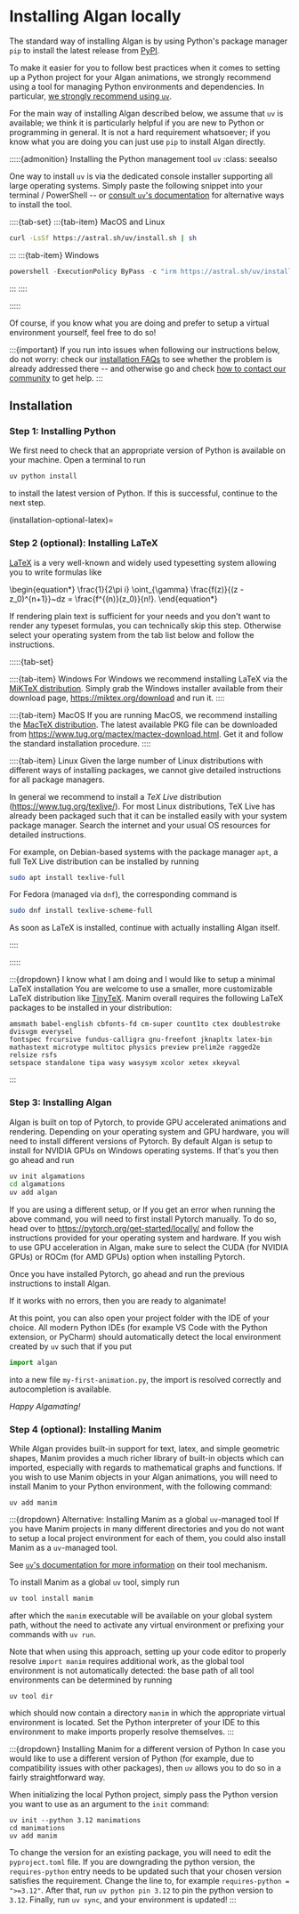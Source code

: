# Installing Algan locally

The standard way of installing Algan is by using
Python's package manager `pip` to install the latest
release from [PyPI](https://pypi.org/project/algan/).

To make it easier for you to follow best practices when it
comes to setting up a Python project for your Algan animations,
we strongly recommend using a tool for managing Python environments
and dependencies. In particular,
[we strongly recommend using `uv`](https://docs.astral.sh/uv/#getting-started).

For the main way of installing Algan described below, we assume
that `uv` is available; we think it is particularly helpful if you are
new to Python or programming in general. It is not a hard requirement
whatsoever; if you know what you are doing you can just use `pip` to
install Algan directly.

:::::{admonition} Installing the Python management tool `uv`
:class: seealso

One way to install `uv` is via the dedicated console installer supporting
all large operating systems. Simply paste the following snippet into
your terminal / PowerShell -- or
[consult `uv`'s documentation](https://docs.astral.sh/uv/#getting-started)
for alternative ways to install the tool.

::::{tab-set}
:::{tab-item} MacOS and Linux
```bash
curl -LsSf https://astral.sh/uv/install.sh | sh
```
:::
:::{tab-item} Windows
```powershell
powershell -ExecutionPolicy ByPass -c "irm https://astral.sh/uv/install.ps1 | iex"
```
:::
::::

:::::

Of course, if you know what you are doing and prefer to setup a virtual
environment yourself, feel free to do so!

:::{important}
If you run into issues when following our instructions below, do
not worry: check our [installation FAQs](<project:/faq/installation.md>) to
see whether the problem is already addressed there -- and otherwise go and
check [how to contact our community](<project:/faq/help.md>) to get help.
:::


## Installation

### Step 1: Installing Python

We first need to check that an appropriate version of Python is available
on your machine. Open a terminal to run
```bash
uv python install
```
to install the latest version of Python. If this is successful, continue
to the next step.

(installation-optional-latex)=
### Step 2 (optional): Installing LaTeX

[LaTeX](https://en.wikibooks.org/wiki/LaTeX/Mathematics) is a very well-known
and widely used typesetting system allowing you to write formulas like

\begin{equation*}
\frac{1}{2\pi i} \oint_{\gamma} \frac{f(z)}{(z - z_0)^{n+1}}~dz
= \frac{f^{(n)}(z_0)}{n!}.
\end{equation*}

If rendering plain text is sufficient for your needs and you don't want
to render any typeset formulas, you can technically skip this step. Otherwise
select your operating system from the tab list below and follow the instructions.

:::::{tab-set}

::::{tab-item} Windows
For Windows we recommend installing LaTeX via the
[MiKTeX distribution](https://miktex.org). Simply grab
the Windows installer available from their download page,
<https://miktex.org/download> and run it.
::::

::::{tab-item} MacOS
If you are running MacOS, we recommend installing the
[MacTeX distribution](https://www.tug.org/mactex/). The latest
available PKG file can be downloaded from
<https://www.tug.org/mactex/mactex-download.html>.
Get it and follow the standard installation procedure.
::::

::::{tab-item} Linux
Given the large number of Linux distributions with different ways
of installing packages, we cannot give detailed instructions for
all package managers.

In general we recommend to install a *TeX Live* distribution
(<https://www.tug.org/texlive/>). For most Linux distributions,
TeX Live has already been packaged such that it can be installed
easily with your system package manager. Search the internet and
your usual OS resources for detailed instructions.

For example, on Debian-based systems with the package manager `apt`,
a full TeX Live distribution can be installed by running
```bash
sudo apt install texlive-full
```
For Fedora (managed via `dnf`), the corresponding command is
```bash
sudo dnf install texlive-scheme-full
```
As soon as LaTeX is installed, continue with actually installing Algan
itself.

::::

:::::

:::{dropdown} I know what I am doing and I would like to setup a minimal LaTeX installation
You are welcome to use a smaller, more customizable LaTeX distribution like
[TinyTeX](https://yihui.org/tinytex/). Manim overall requires the following
LaTeX packages to be installed in your distribution:
```text
amsmath babel-english cbfonts-fd cm-super count1to ctex doublestroke dvisvgm everysel
fontspec frcursive fundus-calligra gnu-freefont jknapltx latex-bin
mathastext microtype multitoc physics preview prelim2e ragged2e relsize rsfs
setspace standalone tipa wasy wasysym xcolor xetex xkeyval
```
:::

### Step 3: Installing Algan

Algan is built on top of Pytorch, to provide GPU accelerated animations and rendering.
Depending on your operating system and GPU hardware, you will need to install different
versions of Pytorch. By default Algan is setup to install for NVIDIA GPUs on Windows operating systems.
If that's you then go ahead and run

```bash
uv init algamations
cd algamations
uv add algan
```

If you are using a different setup, or If you get an error when running the above command,
you will need to first install Pytorch manually. To do so, head over to 
https://pytorch.org/get-started/locally/ and follow the instructions provided for your
operating system and hardware. If you wish to use GPU acceleration in Algan, 
make sure to select the CUDA (for NVIDIA GPUs) or ROCm (for AMD GPUs) option when
installing Pytorch.

Once you have installed Pytorch, go ahead and run the previous instructions to install Algan.

If it works with no errors, then you are ready to alganimate!

At this point, you can also open your project folder with the
IDE of your choice. All modern Python IDEs (for example VS Code
with the Python extension, or PyCharm) should automatically detect
the local environment created by `uv` such that if you put
```py
import algan
```
into a new file `my-first-animation.py`, the import is resolved
correctly and autocompletion is available.

*Happy Algamating!*

### Step 4 (optional): Installing Manim

While Algan provides built-in support for text, latex, and simple geometric shapes, Manim provides a much richer
library of built-in objects which can imported, especially with regards to mathematical graphs and functions. If you wish
to use Manim objects in your Algan animations, you will need to install Manim to your Python environment, with
the following command:

```bas
uv add manim
```

:::{dropdown} Alternative: Installing Manim as a global `uv`-managed tool
If you have Manim projects in many different directories and you do not
want to setup a local project environment for each of them, you could
also install Manim as a `uv`-managed tool.

See [`uv`'s documentation for more information](https://docs.astral.sh/uv/concepts/tools/)
on their tool mechanism.

To install Manim as a global `uv` tool, simply run
```bash
uv tool install manim
```
after which the `manim` executable will be available on your
global system path, without the need to activate any virtual
environment or prefixing your commands with `uv run`.

Note that when using this approach, setting up your code editor
to properly resolve `import manim` requires additional work, as
the global tool environment is not automatically detected: the
base path of all tool environments can be determined by running
```
uv tool dir
```
which should now contain a directory `manim` in which the appropriate
virtual environment is located. Set the Python interpreter of your IDE
to this environment to make imports properly resolve themselves.
:::

:::{dropdown} Installing Manim for a different version of Python
In case you would like to use a different version of Python
(for example, due to compatibility issues with other packages),
then `uv` allows you to do so in a fairly straightforward way.

When initializing the local Python project, simply pass the Python
version you want to use as an argument to the `init` command:
```
uv init --python 3.12 manimations
cd manimations
uv add manim
```
To change the version for an existing package, you will need to
edit the `pyproject.toml` file. If you are downgrading the python version, the
`requires-python` entry needs to be updated such that your chosen
version satisfies the requirement. Change the line to, for example
`requires-python = ">=3.12"`. After that, run `uv python pin 3.12`
to pin the python version to `3.12`. Finally, run `uv sync`, and your
environment is updated!
:::

